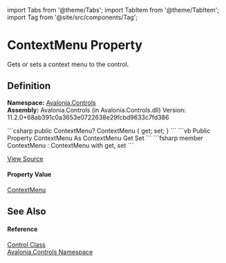 import Tabs from '@theme/Tabs'; 
import TabItem from '@theme/TabItem'; 
import Tag from '@site/src/components/Tag'; 

# ContextMenu Property


Gets or sets a context menu to the control.



## Definition
**Namespace:** <a href="N_Avalonia_Controls">Avalonia.Controls</a>  
**Assembly:** Avalonia.Controls (in Avalonia.Controls.dll) Version: 11.2.0+68ab391c0a3653e0722638e29fcbd9633c7fd386

<Tabs groupId="api-code-preview">
<TabItem value="csharp" label="C#">
```csharp
public ContextMenu? ContextMenu { get; set; }
```
</TabItem>
<TabItem value="vb" label="VB">
```vb
Public Property ContextMenu As ContextMenu
	Get
	Set
```
</TabItem>
<TabItem value="fsharp" label="F#">
```fsharp
member ContextMenu : ContextMenu with get, set
```
</TabItem>
</Tabs>



<a href="https://github.com/AvaloniaUI/Avalonia/tree/master/srcAvalonia.Controls/Control.cs#L134" title="View the source code">View Source</a>



#### Property Value
<a href="T_Avalonia_Controls_ContextMenu">ContextMenu</a>

## See Also


#### Reference
<a href="T_Avalonia_Controls_Control">Control Class</a>  
<a href="N_Avalonia_Controls">Avalonia.Controls Namespace</a>  
